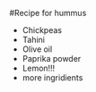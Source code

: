 #Recipe for hummus

- Chickpeas
- Tahini
- Olive oil
- Paprika powder
- Lemon!!!
- more ingridients

